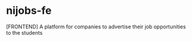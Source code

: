 # nijobs-fe
[FRONTEND] A platform for companies to advertise their job opportunities to the students
